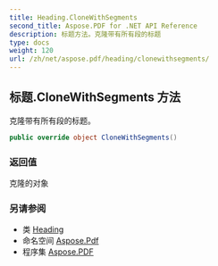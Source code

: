 ```yaml
---
title: Heading.CloneWithSegments
second_title: Aspose.PDF for .NET API Reference
description: 标题方法。克隆带有所有段的标题
type: docs
weight: 120
url: /zh/net/aspose.pdf/heading/clonewithsegments/
---
```

## 标题.CloneWithSegments 方法

克隆带有所有段的标题。

```csharp
public override object CloneWithSegments()
```

### 返回值

克隆的对象

### 另请参阅

* 类 [Heading](../)
* 命名空间 [Aspose.Pdf](../../../aspose.pdf/)
* 程序集 [Aspose.PDF](../../../)